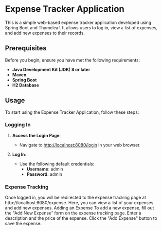 # Expense Tracker Application

This is a simple web-based expense tracker application developed using Spring Boot and Thymeleaf. It allows users to log in, view a list of expenses, and add new expenses to their records.

## Prerequisites

Before you begin, ensure you have met the following requirements:

- **Java Development Kit (JDK) 8 or later**
- **Maven**
- **Spring Boot**
- **H2 Database**

## Usage

To start using the Expense Tracker Application, follow these steps:

### Logging In

1. **Access the Login Page**:
   - Navigate to [http://localhost:8080/login](http://localhost:8080/login) in your web browser.

2. **Log In**:
   - Use the following default credentials:
     - **Username:** admin
     - **Password:** admin

### Expense Tracking
Once logged in, you will be redirected to the expense tracking page at http://localhost:8080/expense.
Here, you can view a list of your expenses and add new expenses.
Adding an Expense
To add a new expense, fill out the "Add New Expense" form on the expense tracking page.
Enter a description and the price of the expense.
Click the "Add Expense" button to save the expense.
